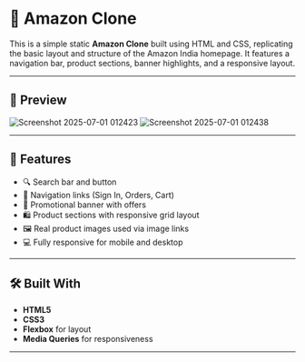 # 🛒 Amazon Clone

This is a simple static **Amazon Clone** built using HTML and CSS, replicating the basic layout and structure of the Amazon India homepage. It features a navigation bar, product sections, banner highlights, and a responsive layout.

---

## 📸 Preview


![Screenshot 2025-07-01 012423](https://github.com/user-attachments/assets/399757c0-142f-48c4-9642-3ecfc5d3983a)
![Screenshot 2025-07-01 012438](https://github.com/user-attachments/assets/b25e6bec-28f9-4fc3-858b-9990f88f1adb)

---

## 🚀 Features

- 🔍 Search bar and button
- 🔐 Navigation links (Sign In, Orders, Cart)
- 📢 Promotional banner with offers
- 🛍️ Product sections with responsive grid layout
- 🖼️ Real product images used via image links
- 💻 Fully responsive for mobile and desktop

---

## 🛠️ Built With

- **HTML5**
- **CSS3**
- **Flexbox** for layout
- **Media Queries** for responsiveness

---

